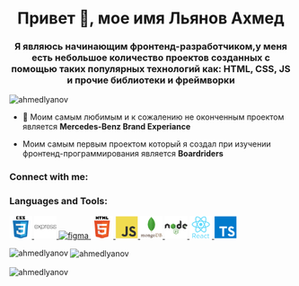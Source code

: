 <h1 align="center">Привет 👋, мое имя Льянов Ахмед</h1>
<h3 align="center">Я являюсь начинающим фронтенд-разработчиком,у меня есть небольшое количество проектов созданных с помощью таких популярных технологий как: HTML, CSS, JS и прочие библиотеки и фреймворки</h3>

<p align="left"> <img src="https://komarev.com/ghpvc/?username=ahmedlyanov&label=Profile%20views&color=0e75b6&style=flat" alt="ahmedlyanov" /> </p>

- 🔭 Моим самым любимым и к сожалению не оконченным проектом является **Mercedes-Benz Brand Experiance**

- Моим самым первым проектом который я создал при изучении фронтенд-программирования является **Boardriders**

<h3 align="left">Connect with me:</h3>
<p align="left">
</p>

<h3 align="left">Languages and Tools:</h3>
<p align="left"> <a href="https://www.w3schools.com/css/" target="_blank" rel="noreferrer"> <img src="https://raw.githubusercontent.com/devicons/devicon/master/icons/css3/css3-original-wordmark.svg" alt="css3" width="40" height="40"/> </a> <a href="https://expressjs.com" target="_blank" rel="noreferrer"> <img src="https://raw.githubusercontent.com/devicons/devicon/master/icons/express/express-original-wordmark.svg" alt="express" width="40" height="40"/> </a> <a href="https://www.figma.com/" target="_blank" rel="noreferrer"> <img src="https://www.vectorlogo.zone/logos/figma/figma-icon.svg" alt="figma" width="40" height="40"/> </a> <a href="https://www.w3.org/html/" target="_blank" rel="noreferrer"> <img src="https://raw.githubusercontent.com/devicons/devicon/master/icons/html5/html5-original-wordmark.svg" alt="html5" width="40" height="40"/> </a> <a href="https://developer.mozilla.org/en-US/docs/Web/JavaScript" target="_blank" rel="noreferrer"> <img src="https://raw.githubusercontent.com/devicons/devicon/master/icons/javascript/javascript-original.svg" alt="javascript" width="40" height="40"/> </a> <a href="https://www.mongodb.com/" target="_blank" rel="noreferrer"> <img src="https://raw.githubusercontent.com/devicons/devicon/master/icons/mongodb/mongodb-original-wordmark.svg" alt="mongodb" width="40" height="40"/> </a> <a href="https://nodejs.org" target="_blank" rel="noreferrer"> <img src="https://raw.githubusercontent.com/devicons/devicon/master/icons/nodejs/nodejs-original-wordmark.svg" alt="nodejs" width="40" height="40"/> </a> <a href="https://reactjs.org/" target="_blank" rel="noreferrer"> <img src="https://raw.githubusercontent.com/devicons/devicon/master/icons/react/react-original-wordmark.svg" alt="react" width="40" height="40"/> </a> <a href="https://www.typescriptlang.org/" target="_blank" rel="noreferrer"> <img src="https://raw.githubusercontent.com/devicons/devicon/master/icons/typescript/typescript-original.svg" alt="typescript" width="40" height="40"/> </a> </p>

<p><img align="left" src="https://github-readme-stats.vercel.app/api/top-langs?username=ahmedlyanov&show_icons=true&locale=en&layout=compact" alt="ahmedlyanov" /></p>

<p>&nbsp;<img align="center" src="https://github-readme-stats.vercel.app/api?username=ahmedlyanov&show_icons=true&locale=en" alt="ahmedlyanov" /></p>

<p><img align="center" src="https://github-readme-streak-stats.herokuapp.com/?user=ahmedlyanov&" alt="ahmedlyanov" /></p>
